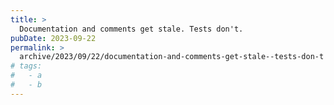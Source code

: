 ```yaml
---
title: >
  Documentation and comments get stale. Tests don't.
pubDate: 2023-09-22
permalink: >
  archive/2023/09/22/documentation-and-comments-get-stale--tests-don-t
# tags:
#   - a
#   - b
---
```

